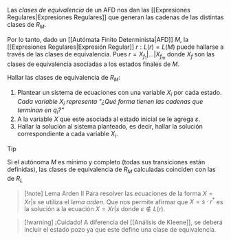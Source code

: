 Las *clases de equivalencia* de un AFD nos dan las [[Expresiones Regulares|Expresiones Regulares]] que generan las cadenas de las distintas clases de $R_M$.

Por lo tanto, dado un [[Autómata Finito Determinista|AFD]] $M$, la [[Expresiones Regulares|Expresión Regular]] $r : L(r) = L(M)$ puede hallarse a través de las clases de equivalencia. Pues $r=X_{f_1}|...|X_{f_m}$ donde $X_f$ son las clases de equivalencia asociadas a los estados finales de $M$.

Hallar las clases de equivalencia de $R_M$:
1. Plantear un sistema de ecuaciones con una variable $X_i$ por cada estado. *Cada variable $X_i$ representa "¿Qué forma tienen las cadenas que terminan en $q_i$?"*
2. A la variable $X$ que este asociada al estado inicial se le agrega $\varepsilon$.
3. Hallar la solución al sistema planteado, es decir, hallar la solución correspondiente a cada variable $X_i$.

>[!tip] 
Si el autónoma $M$ es mínimo y completo (todas sus transiciones están definidas), las clases de equivalencia de $R_M$ calculadas coinciden con las de $R_L$

>[!note] Lema Arden II
>Para resolver las ecuaciones de la forma $X=Xr|s$ se utiliza el *lema arden*. Que nos permite afirmar que $X=s \cdot r^\ast$ es la solución a la ecuación $X=Xr|s$ donde $\varepsilon \notin L(r)$.

>[!warning] ¡Cuidado!
 A diferencia del [[Análisis de Kleene]], se deberá incluir el estado pozo ya que este define una clase de equivalencia.
